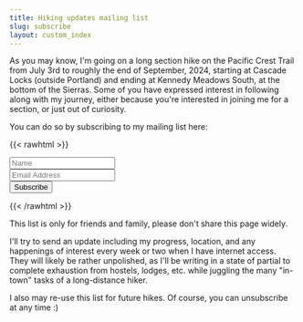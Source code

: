 ```yaml
---
title: Hiking updates mailing list
slug: subscribe
layout: custom_index
---
```


As you may know, I'm going on a long section hike on the Pacific Crest Trail from July 3rd to roughly the end of September, 2024, starting at Cascade Locks (outside Portland) and ending at Kennedy Meadows South, at the bottom of the Sierras. Some of you have expressed interest in following along with my journey, either because you're interested in joining me for a section, or just out of curiosity.

You can do so by subscribing to my mailing list here:

{{< rawhtml >}}
<form method="post" action="https://gaggle.email/join/jjp-hiking-updates@gaggle.email" class="sans-serif f5 w-5 flex flex-column items-center pt2">
 <div class="pb1">
   <input name="name" type="text" placeholder="Name">
  </div>
  <div>
    <input name="email" type="email" placeholder="Email Address">
  </div>
  <div class="pt2">
    <button class="link dim br2 ph3 pv2 mb2 dib bw0 white bg-green pointer">Subscribe</button>
  </div>
</form>
{{< /rawhtml >}}

This list is only for friends and family, please don't share this page widely.

I'll try to send an update including my progress, location, and any happenings of interest every week or two when I have internet access. They will likely be rather unpolished, as I'll be writing in a state of partial to complete exhaustion from hostels, lodges, etc. while juggling the many "in-town" tasks of a long-distance hiker.

I also may re-use this list for future hikes. Of course, you can unsubscribe at any time :)
